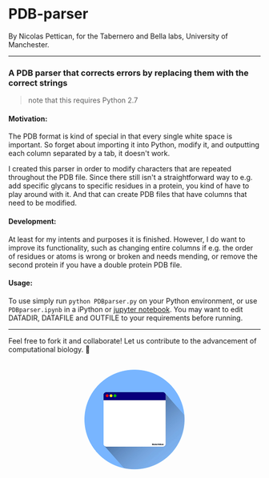 # PDB-parser

By Nicolas Pettican, for the Tabernero and Bella labs, University of Manchester.

---------

### A PDB parser that corrects errors by replacing them with the correct strings

> note that this requires Python 2.7

#### Motivation:

The PDB format is kind of special in that every single white space is important. So forget about importing it into Python, modify it, and outputting each column separated by a tab, it doesn't work.

I created this parser in order to modify characters that are repeated throughout the PDB file. Since there still isn't a straightforward way to e.g. add specific glycans to specific residues in a protein, you kind of have to play around with it. And that can create PDB files that have columns that need to be modified.

#### Development:

At least for my intents and purposes it is finished. However, I do want to improve its functionality, such as changing entire columns if e.g. the order of residues or atoms is wrong or broken and needs mending, or remove the second protein if you have a double protein PDB file.

#### Usage:

To use simply run ```python PDBparser.py``` on your Python environment, or use ```PDBparser.ipynb``` in a iPython or [jupyter notebook](http://jupyter.readthedocs.io/en/latest/install.html). You may want to edit DATADIR, DATAFILE and OUTFILE to your requirements before running.

----------

Feel free to fork it and collaborate! Let us contribute to the advancement of computational biology. :metal:

<br />
<center><a href="https://github.com/nickpettican/PDB-parse/blob/master/PDBparser.py"><img src="https://raw.githubusercontent.com/nickpettican/SparkzLab/master/img/code_white_small.gif" style="width: 40%; border-radius: 50%; height: auto;"></img></a></center>

